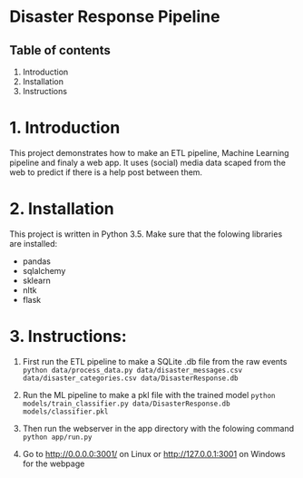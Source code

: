 # Disaster Response Pipeline 

## Table of contents
1. Introduction
2. Installation
3. Instructions

# 1. Introduction
This project demonstrates how to make an ETL pipeline, Machine Learning pipeline and finaly a web app. It uses (social) media data scaped from the web to predict if there is a help post between them.

# 2. Installation
This project is written in Python 3.5. Make sure that the folowing libraries are installed:
- pandas
- sqlalchemy 
- sklearn
- nltk
- flask

# 3. Instructions:
1. First run the ETL pipeline to make a SQLite .db file from the raw events
`python data/process_data.py data/disaster_messages.csv data/disaster_categories.csv data/DisasterResponse.db`

2. Run the ML pipeline to make a pkl file with the trained model
`python models/train_classifier.py data/DisasterResponse.db models/classifier.pkl`

3. Then run the webserver in the app directory  with the folowing command
`python app/run.py`

3. Go to http://0.0.0.0:3001/ on Linux or http://127.0.0.1:3001 on Windows for the webpage


